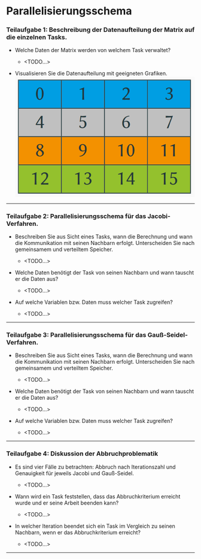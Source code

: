 # Parallelisierungsschema
### Teilaufgabe 1: Beschreibung der Datenaufteilung der Matrix auf die einzelnen Tasks.
- Welche Daten der Matrix werden von welchem Task verwaltet?
    + <TODO...>

- Visualisieren Sie die Datenaufteilung mit geeigneten Grafiken.
    ![Datenaufteilung](pdf_attachment/aufteilung.png)

---
### Teilaufgabe 2: Parallelisierungsschema für das Jacobi-Verfahren.
- Beschreiben Sie aus Sicht eines Tasks, wann die Berechnung und wann die Kommunikation mit seinen Nachbarn erfolgt. Unterscheiden Sie nach gemeinsamem und verteiltem Speicher.
    + <TODO...>

- Welche Daten benötigt der Task von seinen Nachbarn und wann tauscht er die Daten aus?
    + <TODO...>

- Auf welche Variablen bzw. Daten muss welcher Task zugreifen?
    + <TODO...>

---
### Teilaufgabe 3: Parallelisierungsschema für das Gauß-Seidel-Verfahren.
- Beschreiben Sie aus Sicht eines Tasks, wann die Berechnung und wann die Kommunikation mit seinen Nachbarn erfolgt. Unterscheiden Sie nach gemeinsamem und verteiltem Speicher.
    + <TODO...>

- Welche Daten benötigt der Task von seinen Nachbarn und wann tauscht er die Daten aus?
    + <TODO...>

- Auf welche Variablen bzw. Daten muss welcher Task zugreifen?
    + <TODO...>

---
### Teilaufgabe 4: Diskussion der Abbruchproblematik
- Es sind vier Fälle zu betrachten: Abbruch nach Iterationszahl und Genauigkeit für jeweils Jacobi und Gauß-Seidel.
    + <TODO...>

- Wann wird ein Task feststellen, dass das Abbruchkriterium erreicht wurde und er seine Arbeit beenden kann?
    + <TODO...>

- In welcher Iteration beendet sich ein Task im Vergleich zu seinen Nachbarn, wenn er das Abbruchkriterium erreicht?
    + <TODO...>

---

